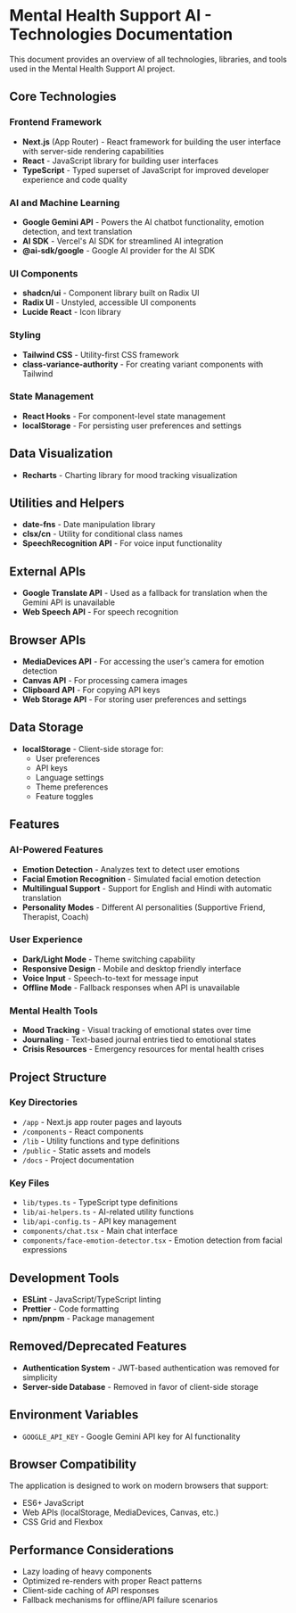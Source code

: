 # Mental Health Support AI - Technologies Documentation

This document provides an overview of all technologies, libraries, and tools used in the Mental Health Support AI project.

## Core Technologies

### Frontend Framework
- **Next.js** (App Router) - React framework for building the user interface with server-side rendering capabilities
- **React** - JavaScript library for building user interfaces
- **TypeScript** - Typed superset of JavaScript for improved developer experience and code quality

### AI and Machine Learning
- **Google Gemini API** - Powers the AI chatbot functionality, emotion detection, and text translation
- **AI SDK** - Vercel's AI SDK for streamlined AI integration
- **@ai-sdk/google** - Google AI provider for the AI SDK

### UI Components
- **shadcn/ui** - Component library built on Radix UI
- **Radix UI** - Unstyled, accessible UI components
- **Lucide React** - Icon library

### Styling
- **Tailwind CSS** - Utility-first CSS framework
- **class-variance-authority** - For creating variant components with Tailwind

### State Management
- **React Hooks** - For component-level state management
- **localStorage** - For persisting user preferences and settings

## Data Visualization
- **Recharts** - Charting library for mood tracking visualization

## Utilities and Helpers
- **date-fns** - Date manipulation library
- **clsx/cn** - Utility for conditional class names
- **SpeechRecognition API** - For voice input functionality

## External APIs
- **Google Translate API** - Used as a fallback for translation when the Gemini API is unavailable
- **Web Speech API** - For speech recognition

## Browser APIs
- **MediaDevices API** - For accessing the user's camera for emotion detection
- **Canvas API** - For processing camera images
- **Clipboard API** - For copying API keys
- **Web Storage API** - For storing user preferences and settings

## Data Storage
- **localStorage** - Client-side storage for:
  - User preferences
  - API keys
  - Language settings
  - Theme preferences
  - Feature toggles

## Features

### AI-Powered Features
- **Emotion Detection** - Analyzes text to detect user emotions
- **Facial Emotion Recognition** - Simulated facial emotion detection
- **Multilingual Support** - Support for English and Hindi with automatic translation
- **Personality Modes** - Different AI personalities (Supportive Friend, Therapist, Coach)

### User Experience
- **Dark/Light Mode** - Theme switching capability
- **Responsive Design** - Mobile and desktop friendly interface
- **Voice Input** - Speech-to-text for message input
- **Offline Mode** - Fallback responses when API is unavailable

### Mental Health Tools
- **Mood Tracking** - Visual tracking of emotional states over time
- **Journaling** - Text-based journal entries tied to emotional states
- **Crisis Resources** - Emergency resources for mental health crises

## Project Structure

### Key Directories
- `/app` - Next.js app router pages and layouts
- `/components` - React components
- `/lib` - Utility functions and type definitions
- `/public` - Static assets and models
- `/docs` - Project documentation

### Key Files
- `lib/types.ts` - TypeScript type definitions
- `lib/ai-helpers.ts` - AI-related utility functions
- `lib/api-config.ts` - API key management
- `components/chat.tsx` - Main chat interface
- `components/face-emotion-detector.tsx` - Emotion detection from facial expressions

## Development Tools
- **ESLint** - JavaScript/TypeScript linting
- **Prettier** - Code formatting
- **npm/pnpm** - Package management

## Removed/Deprecated Features
- **Authentication System** - JWT-based authentication was removed for simplicity
- **Server-side Database** - Removed in favor of client-side storage

## Environment Variables
- `GOOGLE_API_KEY` - Google Gemini API key for AI functionality

## Browser Compatibility
The application is designed to work on modern browsers that support:
- ES6+ JavaScript
- Web APIs (localStorage, MediaDevices, Canvas, etc.)
- CSS Grid and Flexbox

## Performance Considerations
- Lazy loading of heavy components
- Optimized re-renders with proper React patterns
- Client-side caching of API responses
- Fallback mechanisms for offline/API failure scenarios
